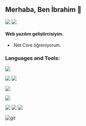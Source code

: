 <!--### Hi there 👋


**ibrahimGZR/ibrahimGZR** is a ✨ _special_ ✨ repository because its `README.md` (this file) appears on your GitHub profile.

Here are some ideas to get you started:

- 🔭 I’m currently working on ...
- 🌱 I’m currently learning ...
- 👯 I’m looking to collaborate on ...
- 🤔 I’m looking for help with ...
- 💬 Ask me about ...
- 📫 How to reach me: ...
- 😄 Pronouns: ...
- ⚡ Fun fact: ...
-->

## Merhaba, Ben İbrahim 👋

  <!-- <a href="https://www.linkedin.com/in/ibrahimgezer92/" target=new><img src="https://i.ibb.co/Sf8y588/Ads-z-tasar-m-1.png" border="0"></a> -->
  <a href="mailto:ibrahimgezer92@gmail.com" target="new"><img src="https://img.shields.io/badge/-Mail-orange?style=for-the-badge&logo=gmail&logoColor=white"/></a>
  <a href="https://www.linkedin.com/in/ibrahimgezer92/" target="new"><img src="https://img.shields.io/badge/-Linkedin-blue?style=for-the-badge&logo=linkedin&logoColor=white"/></a>
  
  
####  Web yazılım geliştircisiyim.

- .Net Core öğreniyorum.



### Languages and Tools:

<img src="https://img.shields.io/badge/C%23-239120?style=for-the-badge&logo=c-sharp&logoColor=white"></img>

<img src="https://img.shields.io/badge/-ASP.NET%20MVC-orange?style=for-the-badge&logo=.net&logoColor=white"></img>
<img src="https://img.shields.io/badge/.NETCore-black?style=for-the-badge&logo=.net&logoColor=white"></img>

<img src="https://img.shields.io/badge/Microsoft_SQL_Server-CC2927?style=for-the-badge&logo=microsoft-sql-server&logoColor=white"></img>

<img src="https://img.shields.io/badge/JavaScript-F7DF1E?style=for-the-badge&logo=javascript&logoColor=black"></img>

<img src="https://img.shields.io/badge/HTML5-E34F26?style=for-the-badge&logo=html5&logoColor=white"></img>
<img src="https://img.shields.io/badge/CSS3-1572B6?style=for-the-badge&logo=css3&logoColor=white"></img>
<img src="https://img.shields.io/badge/Bootstrap-563D7C?style=for-the-badge&logo=bootstrap&logoColor=white"></img>

<img src="https://img.shields.io/badge/git-F05032.svg?style=for-the-badge&logo=git&logoColor=white" alt="git">


